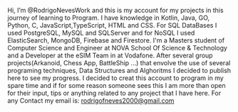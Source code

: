   Hi, I’m @RodrigoNevesWork and this is my account for my projects in this journey of learning to Program.
  I have knowledge in Kotlin, Java, GO, Python, C, JavaScript,TypeScript, HTML and CSS. For SQL DataBases I used PostgreSQL, MySQL and SQLServer and for NoSQL I used ElasticSearch, MongoDB, Firebase and Firestore.
  I'm a Masters student of Computer Science and Engineer at NOVA School Of Science & Technology and a Developer at the eSIM Team in at Vodafone. After several group projects(Arkanoid, Chess App, BattleShip ...) that envolve the use of several programing techniques, Data Structures and Alghoritms I decided to publish here to see my progress. I decided to creat this account to program in my spare time and if for some reason someone sees this I am more than open for their input, tips or anything related to any project that I have here.
   For any Contact my email is: rodrigofneves2000@gmail.com
